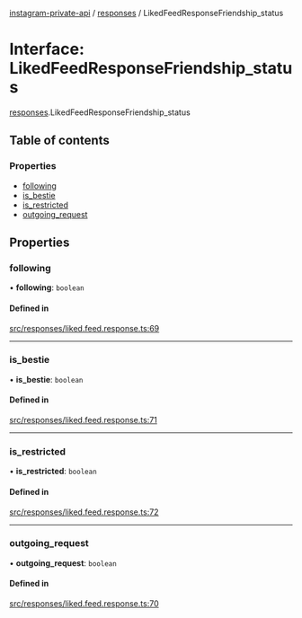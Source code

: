 [instagram-private-api](../../README.md) / [responses](../../modules/responses.md) / LikedFeedResponseFriendship_status

# Interface: LikedFeedResponseFriendship\_status

[responses](../../modules/responses.md).LikedFeedResponseFriendship_status

## Table of contents

### Properties

- [following](LikedFeedResponseFriendship_status.md#following)
- [is\_bestie](LikedFeedResponseFriendship_status.md#is_bestie)
- [is\_restricted](LikedFeedResponseFriendship_status.md#is_restricted)
- [outgoing\_request](LikedFeedResponseFriendship_status.md#outgoing_request)

## Properties

### following

• **following**: `boolean`

#### Defined in

[src/responses/liked.feed.response.ts:69](https://github.com/Nerixyz/instagram-private-api/blob/b3351b9/src/responses/liked.feed.response.ts#L69)

___

### is\_bestie

• **is\_bestie**: `boolean`

#### Defined in

[src/responses/liked.feed.response.ts:71](https://github.com/Nerixyz/instagram-private-api/blob/b3351b9/src/responses/liked.feed.response.ts#L71)

___

### is\_restricted

• **is\_restricted**: `boolean`

#### Defined in

[src/responses/liked.feed.response.ts:72](https://github.com/Nerixyz/instagram-private-api/blob/b3351b9/src/responses/liked.feed.response.ts#L72)

___

### outgoing\_request

• **outgoing\_request**: `boolean`

#### Defined in

[src/responses/liked.feed.response.ts:70](https://github.com/Nerixyz/instagram-private-api/blob/b3351b9/src/responses/liked.feed.response.ts#L70)
